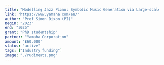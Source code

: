 ```yaml
---
title: "Modelling Jazz Piano: Symbolic Music Generation via Large-scale Automatic Transcription"
link: "https://www.yamaha.com/en/"
author: "Prof Simon Dixon (PI)"
begin: "2023"
end: "2025"
grant: "PhD studentship"
partner: "Yamaha Corporation"
amount: "£60,000"
status: "active"
tags: ["Industry funding"]
image: "./rudiments.png"
---
```

